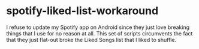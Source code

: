 # spotify-liked-list-workaround
I refuse to update my Spotify app on Android since they just love breaking things that I use for no reason at all. This set of scripts circumvents the fact that they just flat-out broke the Liked Songs list that I liked to shuffle.
